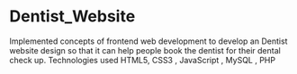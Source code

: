 # Dentist_Website
Implemented concepts of frontend web development to develop an Dentist website design so that it can help people book the dentist for  their dental check up.
Technologies used HTML5, CSS3 , JavaScript , MySQL , PHP

